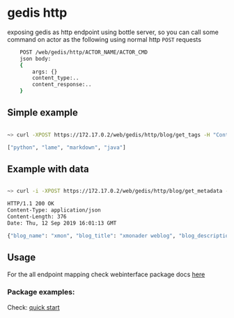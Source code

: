 # gedis http

exposing gedis as http endpoint using bottle server, so you can call some command on actor as the following using normal http `POST` requests

```bash
    POST /web/gedis/http/ACTOR_NAME/ACTOR_CMD
    json body:
    {
        args: {}
        content_type:..
        content_response:..
    }
```

## Simple example

```bash

~> curl -XPOST https://172.17.0.2/web/gedis/http/blog/get_tags -H "Content-Type: application/json" --insecure

["python", "lame", "markdown", "java"]

```

## Example with data

```bash

~> curl -i -XPOST https://172.17.0.2/web/gedis/http/blog/get_metadata --data '{"args":{"blog":"xmon"}}' -H "Content-Type: application/json" --insecure

HTTP/1.1 200 OK
Content-Type: application/json
Content-Length: 376
Date: Thu, 12 Sep 2019 16:01:13 GMT

{"blog_name": "xmon", "blog_title": "xmonader weblog", "blog_description": "let there be posts", "author_name": "ahmed", "author_email": "ahmed@there.com", "author_image_filename": "", "base_url": "", "url": "", "posts_dir": "/sandbox/code/gitlab/xmonader/sample-blog-jsx/posts", "github_username": "xmonader", "github_repo_url": "git@gitlab.com:xmonader/sample-blog-jsx.git"}

```

## Usage

For the all endpoint mapping check webinterface package docs [here](https://github.com/threefoldtech/jumpscaleX_threebot/blob/master/ThreeBotPackages/zerobot/webinterface/wiki/README.md)

### Package examples:

Check: [quick start](https://github.com/threefoldtech/jumpscaleX_threebot/blob/master/docs/quickstart.md)
